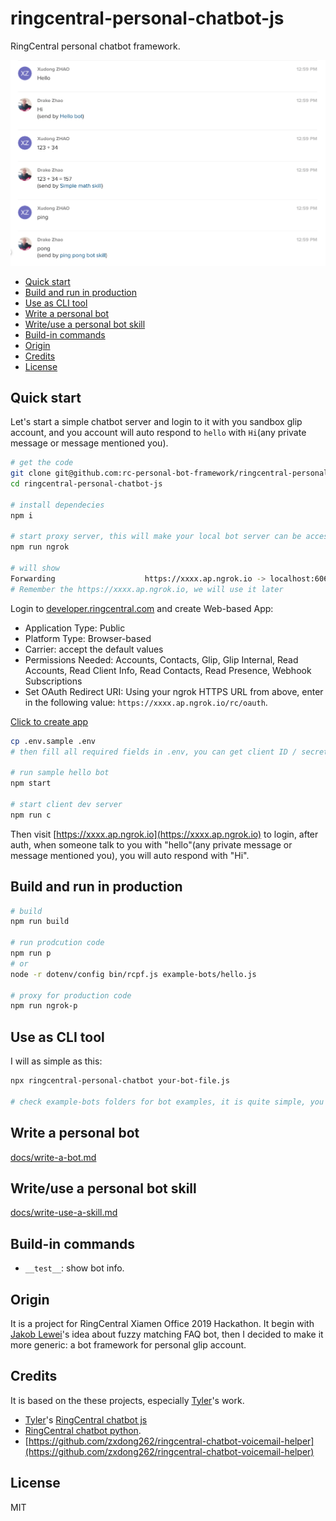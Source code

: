 # ringcentral-personal-chatbot-js <!-- omit in toc -->

RingCentral personal chatbot framework.

![ ](screenshots/ss.png)

- [Quick start](#quick-start)
- [Build and run in production](#build-and-run-in-production)
- [Use as CLI tool](#use-as-cli-tool)
- [Write a personal bot](#write-a-personal-bot)
- [Write/use a personal bot skill](#writeuse-a-personal-bot-skill)
- [Build-in commands](#build-in-commands)
- [Origin](#origin)
- [Credits](#credits)
- [License](#license)

## Quick start

Let's start a simple chatbot server and login to it with you sandbox glip account, and you account will auto respond to `hello` with `Hi`(any private message or message mentioned you).

```bash
# get the code
git clone git@github.com:rc-personal-bot-framework/ringcentral-personal-chatbot-js.git
cd ringcentral-personal-chatbot-js

# install dependecies
npm i

# start proxy server, this will make your local bot server can be accessed by RingCentral service
npm run ngrok

# will show
Forwarding                    https://xxxx.ap.ngrok.io -> localhost:6066
# Remember the https://xxxx.ap.ngrok.io, we will use it later
```

Login to [developer.ringcentral.com](https://developer.ringcentral.com/) and create Web-based App:

- Application Type: Public
- Platform Type: Browser-based
- Carrier: accept the default values
- Permissions Needed: Accounts, Contacts, Glip, Glip Internal, Read Accounts, Read Client Info, Read Contacts, Read Presence, Webhook Subscriptions
- Set OAuth Redirect URI: Using your ngrok HTTPS URL from above, enter in the following value: `https://xxxx.ap.ngrok.io/rc/oauth`.

<a href="https://developer.ringcentral.com/new-app?name=Sample+Personal+Bot+App&desc=A+sample+app+created+in+conjunction+with+the+ringcentral+personal+bot+framework&public=true&type=BrowserBased&carriers=7710,7310,3420&permissions=Accounts,Contacts,Glip,GlipInternal,ReadAccounts,ReadClientInfo,ReadContacts,ReadPresence,WebhookSubscriptions&redirectUri=" target="_blank">Click to create app</a>

```bash
cp .env.sample .env
# then fill all required fields in .env, you can get client ID / secret from app setting

# run sample hello bot
npm start

# start client dev server
npm run c

```

Then visit [https://xxxx.ap.ngrok.io](https://xxxx.ap.ngrok.io) to login, after auth, when someone talk to you with "hello"(any private message or message mentioned you), you will auto respond with "Hi".

## Build and run in production

```bash
# build
npm run build

# run prodcution code
npm run p
# or
node -r dotenv/config bin/rcpf.js example-bots/hello.js

# proxy for production code
npm run ngrok-p
```

## Use as CLI tool

I will as simple as this:

```bash
npx ringcentral-personal-chatbot your-bot-file.js

# check example-bots folders for bot examples, it is quite simple, you could just write your own.
```

## Write a personal bot

[docs/write-a-bot.md](docs/write-a-bot.md)

## Write/use a personal bot skill

[docs/write-use-a-skill.md](docs/write-use-a-skill.md)

## Build-in commands

- `__test__`: show bot info.

## Origin

It is a project for RingCentral Xiamen Office 2019 Hackathon. It begin with [Jakob Lewei](https://github.com/orgs/rc-personal-bot-framework/people/jakob-lewei)'s idea about fuzzy matching FAQ bot, then I decided to make it more generic: a bot framework for personal glip account.

## Credits

It is based on the these projects, especially [Tyler](https://github.com/tylerlong)'s work.

- [Tyler](https://github.com/tylerlong)'s [RingCentral chatbot js](https://github.com/ringcentral/ringcentral-chatbot-js)
- [RingCentral chatbot python](https://github.com/zxdong262/ringcentral-chatbot-python).
- [https://github.com/zxdong262/ringcentral-chatbot-voicemail-helper](https://github.com/zxdong262/ringcentral-chatbot-voicemail-helper)

## License

MIT
